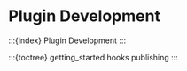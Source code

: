 # Plugin Development

:::{index} Plugin Development
:::

:::{toctree}
getting_started
hooks
publishing
:::
